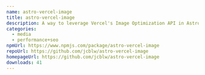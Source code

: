 ```yaml
---
name: astro-vercel-image
title: astro-vercel-image
description: A way to leverage Vercel's Image Optimization API in Astro
categories:
  - media
  - performance+seo
npmUrl: https://www.npmjs.com/package/astro-vercel-image
repoUrl: https://github.com/jcblw/astro-vercel-image
homepageUrl: https://github.com/jcblw/astro-vercel-image
downloads: 41
---
```

